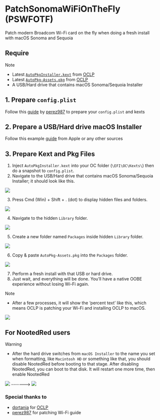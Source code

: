# PatchSonomaWiFiOnTheFly (PSWFOTF)
Patch modern Broadcom Wi-Fi card on the fly when doing a fresh install with macOS Sonoma and Sequoia

## Require

> [!NOTE]
> - Latest [`AutoPkgInstaller.kext`](https://github.com/dortania/OpenCore-Legacy-Patcher/blob/main/payloads/Kexts/Acidanthera/) from [OCLP](https://github.com/dortania/OpenCore-Legacy-Patcher)
> - Latest [`AutoPkg-Assets.pkg`](https://github.com/dortania/OpenCore-Legacy-Patcher/releases/latest/download/AutoPkg-Assets.pkg) from [OCLP](https://github.com/dortania/OpenCore-Legacy-Patcher)
> - A USB/Hard drive that contains macOS Sonoma/Sequoia Installer

## 1. Prepare `config.plist`
Follow this [guide](https://github.com/perez987/Broadcom-wifi-back-on-macOS-Sonoma-by-OCLP) by [perez987](https://github.com/perez987) to prepare your `config.plist` and kexts

## 2. Prepare a USB/Hard drive macOS Installer
Follow this example [guide](https://support.apple.com/en-vn/101578) from Apple or any other sources

## 3. Prepare Kext and Pkg Files

1. Inject `AutoPkgInstaller.kext` into your OC folder (`\EFI\OC\Kexts\`) then do a snapshot to `config.plist`.
2. Navigate to the USB/Hard drive that contains macOS Sonoma/Sequoia Installer; it should look like this.

<img src="Img/1.png">

3. Press Cmd (Win) + Shift + . (dot) to display hidden files and folders.

<img src="Img/2.png">

4. Navigate to the hidden `Library` folder.

<img src="Img/3.png">

5. Create a new folder named `Packages` inside hidden `Library` folder.

<img src="Img/4.png">

6. Copy & paste `AutoPkg-Assets.pkg` into the `Packages` folder.

<img src="Img/5.png">

7. Perform a fresh install with that USB or hard drive.
8. Just wait, and everything will be done. You’ll have a native OOBE experience without losing Wi-Fi again.

> [!NOTE]
> - After a few processes, it will show the ‘percent text’ like this, which means OCLP is patching your Wi-Fi and installing OCLP to macOS.

<img src="Img/proof.jpg">

## For NootedRed users
> [!WARNING]
> - After the hard drive switches from `macOS Installer` to the name you set when formatting, like `Macintosh HD` or something like that, you should disable NootedRed before booting to that stage. After disabling NootedRed, you can boot to that disk. It will restart one more time, then enable NootedRed

<img src="Img/before.png"> -------> <img src="Img/after.png">

### Special thanks to
- [dortania](https://github.com/dortania/) for [OCLP](https://github.com/dortania/OpenCore-Legacy-Patcher)
- [perez987](https://github.com/perez987) for patching Wi-Fi guide
